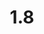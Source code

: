 ---
layout: default
title: 1.8
lang: en
headline: |-
  Create a Housing Service Living Learning Community (LLC) for Indigenous learners
why: |-
  An LLC within the uOttawa Housing Service is a dedicated space in one of uOttawa’s residence facilities where residents are grouped according to their interest in a particular area.

  Programming for LLCs focuses on these areas of interest and offers enhanced opportunities for connection and development beyond the classroom.

  The University will establish an LCC for Indigenous students in one of the residence buildings. This space will have the capacity for students to engage in traditional spiritual practices (such as smudging and/or lighting the qulliq) without requiring permission from Ottawa Fire Services and uOttawa Protection Services.

  The Housing Service will work with the staff at Mashkawazìwogamig to ensure that appropriate activities and principles are established for this dedicated LLC.
when: |-
  Long term
how: |-
  Work with the Housing Service to locate appropriate floors in appropriate residence buildings that will be preapproved for traditional ceremonies.
cost: |-
  No additional cost since students already pay for the cost of the LLCs via their residence fees. However, additional administrative costs may be incurred during the startup phase of the LCC.
who: |-
  Provost \| AVP, Student Life
---